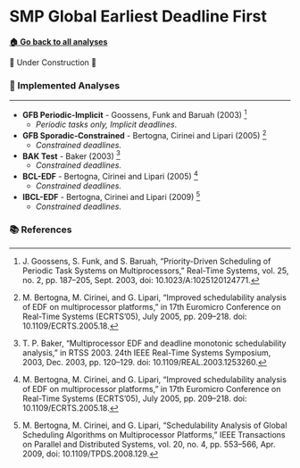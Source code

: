 # SMP Global Earliest Deadline First

[**🏠 Go back to all analyses**](../../../README.md#-available-analyses)

🚧 Under Construction 🚧

### 🧪 Implemented Analyses

---

- **GFB Periodic-Implicit** - Goossens, Funk and Baruah (2003) [^1]
    - *Periodic tasks only, Implicit deadlines*.
- **GFB Sporadic-Constrained** - Bertogna, Cirinei and Lipari (2005) [^3]
    - *Constrained deadlines.*
- **BAK Test** - Baker (2003) [^4]
    - *Constrained deadlines.*
- **BCL-EDF** - Bertogna, Cirinei and Lipari (2005) [^3]
    - *Constrained deadlines.*
- **IBCL-EDF** - Bertogna, Cirinei and Lipari (2009) [^2]
    - *Constrained deadlines.*

### 📚 References

[^1]: J. Goossens, S. Funk, and S. Baruah, “Priority-Driven Scheduling of Periodic Task Systems on Multiprocessors,” Real-Time Systems, vol. 25, no. 2, pp. 187–205, Sept. 2003, doi: 10.1023/A:1025120124771.
[^2]: M. Bertogna, M. Cirinei, and G. Lipari, “Schedulability Analysis of Global Scheduling Algorithms on Multiprocessor Platforms,” IEEE Transactions on Parallel and Distributed Systems, vol. 20, no. 4, pp. 553–566, Apr. 2009, doi: 10.1109/TPDS.2008.129.
[^3]: M. Bertogna, M. Cirinei, and G. Lipari, “Improved schedulability analysis of EDF on multiprocessor platforms,” in 17th Euromicro Conference on Real-Time Systems (ECRTS’05), July 2005, pp. 209–218. doi: 10.1109/ECRTS.2005.18.
[^4]: T. P. Baker, “Multiprocessor EDF and deadline monotonic schedulability analysis,” in RTSS 2003. 24th IEEE Real-Time Systems Symposium, 2003, Dec. 2003, pp. 120–129. doi: 10.1109/REAL.2003.1253260.
